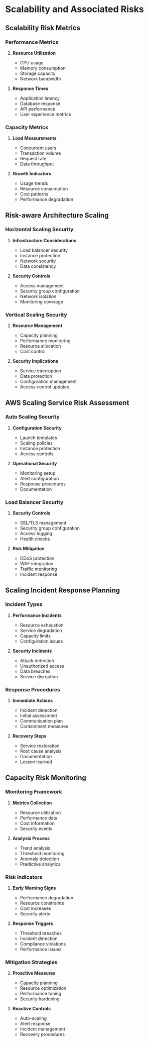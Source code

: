 # Scalability and Associated Risks

## Scalability Risk Metrics

### Performance Metrics
1. **Resource Utilization**
   - CPU usage
   - Memory consumption
   - Storage capacity
   - Network bandwidth

2. **Response Times**
   - Application latency
   - Database response
   - API performance
   - User experience metrics

### Capacity Metrics
1. **Load Measurements**
   - Concurrent users
   - Transaction volume
   - Request rate
   - Data throughput

2. **Growth Indicators**
   - Usage trends
   - Resource consumption
   - Cost patterns
   - Performance degradation

## Risk-aware Architecture Scaling

### Horizontal Scaling Security
1. **Infrastructure Considerations**
   - Load balancer security
   - Instance protection
   - Network security
   - Data consistency

2. **Security Controls**
   - Access management
   - Security group configuration
   - Network isolation
   - Monitoring coverage

### Vertical Scaling Security
1. **Resource Management**
   - Capacity planning
   - Performance monitoring
   - Resource allocation
   - Cost control

2. **Security Implications**
   - Service interruption
   - Data protection
   - Configuration management
   - Access control updates

## AWS Scaling Service Risk Assessment

### Auto Scaling Security
1. **Configuration Security**
   - Launch templates
   - Scaling policies
   - Instance protection
   - Access controls

2. **Operational Security**
   - Monitoring setup
   - Alert configuration
   - Response procedures
   - Documentation

### Load Balancer Security
1. **Security Controls**
   - SSL/TLS management
   - Security group configuration
   - Access logging
   - Health checks

2. **Risk Mitigation**
   - DDoS protection
   - WAF integration
   - Traffic monitoring
   - Incident response

## Scaling Incident Response Planning

### Incident Types
1. **Performance Incidents**
   - Resource exhaustion
   - Service degradation
   - Capacity limits
   - Configuration issues

2. **Security Incidents**
   - Attack detection
   - Unauthorized access
   - Data breaches
   - Service disruption

### Response Procedures
1. **Immediate Actions**
   - Incident detection
   - Initial assessment
   - Communication plan
   - Containment measures

2. **Recovery Steps**
   - Service restoration
   - Root cause analysis
   - Documentation
   - Lesson learned

## Capacity Risk Monitoring

### Monitoring Framework
1. **Metrics Collection**
   - Resource utilization
   - Performance data
   - Cost information
   - Security events

2. **Analysis Process**
   - Trend analysis
   - Threshold monitoring
   - Anomaly detection
   - Predictive analytics

### Risk Indicators
1. **Early Warning Signs**
   - Performance degradation
   - Resource constraints
   - Cost increases
   - Security alerts

2. **Response Triggers**
   - Threshold breaches
   - Incident detection
   - Compliance violations
   - Performance issues

### Mitigation Strategies
1. **Proactive Measures**
   - Capacity planning
   - Resource optimization
   - Performance tuning
   - Security hardening

2. **Reactive Controls**
   - Auto-scaling
   - Alert response
   - Incident management
   - Recovery procedures
